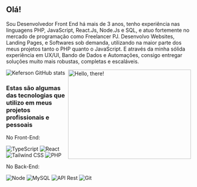 ## Olá! 
Sou Desenvolvedor Front End há mais de 3 anos, tenho experiência nas linguagens PHP, JavaScript, React.Js, Node.Js e SQL, e atuo fortemente no mercado de programação como Freelancer PJ. Desenvolvo Websites, Landing Pages, e Softwares sob demanda, utilizando na maior parte dos meus projetos tanto o PHP quanto o JavaScript. E através da minha sólida experiência em UX/UI, Bando de Dados e Automações, consigo entregar soluções muito mais robustas, completas e escaláveis.


<a href="#">
<img src="https://media1.tenor.com/images/a7bd6b94430c1e66148d580209e377c5/tenor.gif?itemid=5043108" title="hello" width="335" height="243" align="right" alt="Hello, there!">
</a>

![Keferson GitHub stats](https://github-readme-stats.vercel.app/api?username=keferson-github&show_icons=true&theme=tokyonight)


### Estas são algumas das tecnologias que utilizo em meus projetos profissionais e pessoais

No Front-End:

![TypeScript](https://img.shields.io/badge/-TypeScript-232323?style=flat&labelColor=000000&logo=typescript&logoColor=007acc)
![React](https://img.shields.io/badge/-React-232323?style=flat&labelColor=61DAFB&logo=react&logoColor=000000)
![Tailwind CSS](https://img.shields.io/badge/-Tailwindcss-232323?style=flat&labelColor=7952B3&logo=tailwindcss&logoColor=ffffff)
![PHP](https://img.shields.io/badge/-PHP-232323?style=flat&labelColor=800080&logo=php&logoColor=ffffff)

No Back-End:

![Node](https://img.shields.io/badge/-Node-232323?style=flat&labelColor=000000&logo=nodedotjs&logoColor=339933)
![MySQL](https://img.shields.io/badge/-MySQL-232323?style=flat&labelColor=4479A1&logo=mysql&logoColor=ffffff)
![API Rest](https://img.shields.io/badge/-APIREst-232323?style=flat&labelColor=7952B3&logo=apirest&logoColor=ffffff)
![Git](https://img.shields.io/badge/-Git-232323?style=flat&labelColor=800080&logo=git&logoColor=171515)

<!-- And in general:
![Git](https://img.shields.io/badge/-Git-F05032?style=flat-square&labelColor=F05032&logo=git&logoColor=ffffff)
![Linux](https://img.shields.io/badge/-Linux-FCC624?style=flat-square&labelColor=FCC624&logo=linux&logoColor=000000)
![GIMP](https://img.shields.io/badge/-GIMP-5C5543?style=flat-square&labelColor=5C5543&logo=gimp&logoColor=ffffff)
